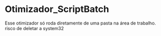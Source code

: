 # Otimizador_ScriptBatch

Esse otimizador só roda diretamente de uma pasta na área de trabalho.
risco de deletar a system32

